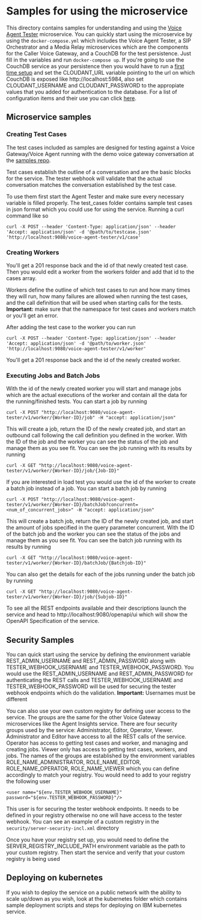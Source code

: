 # Samples for using the microservice

This directory contains samples for understanding and using the [Voice Agent Tester](https://www.ibm.com/support/knowledgecenter/SS4U29/VAtesterMS_overview.html) microservice. You can quickly start using the microservice by using the `docker-compose.yml` which includes the Voice Agent Tester, a SIP Orchestrator and a Media Relay microservices which are the components for the Caller Voice Gateway, and a CouchDB for the test persistence. Just fill in the variables and run `docker-compose up`. If you're going to use the CouchDB service as your persistence then you would have to run a [first time setup](https://docs.couchdb.org/en/master/setup/index.html#setup) and set the CLOUDANT_URL variable pointing to the url on which CouchDB is exposed like http://localhost:5984, also set CLOUDANT_USERNAME and CLOUDANT_PASSWORD to the appropiate values that you added for authentication to the database. For a list of configuration items and their use you can click [here](https://www.ibm.com/support/knowledgecenter/SS4U29/VAtesterMS_environment_var.html).

## Microservice samples

### Creating Test Cases

The test cases included as samples are designed for testing against a Voice Gateway/Voice Agent running with the demo voice gateway conversation at the [samples repo](https://github.com/WASdev/sample.voice.gateway/blob/master/conversation/sample-conversation-en.json).

Test cases establish the outline of a conversation and are the basic blocks for the service. The tester webhook will validate that the actual conversation matches the conversation established by the test case.

To use them first start the Agent Tester and make sure every necessary variable is filled properly. The test_cases folder contains sample test cases in json format which you could use for using the service. Running a curl command like so

```
curl -X POST --header 'Content-Type: application/json' --header 'Accept: application/json' -d '@path/to/testcase.json' 'http://localhost:9080/voice-agent-tester/v1/case'
```

### Creating Workers

You'll get a 201 response back and the id of that newly created test case. Then you would edit a worker from the workers folder and add that id to the cases array.

Workers define the outline of which test cases to run and how many times they will run, how many failures are allowed when running the test cases, and the call definition that will be used when starting calls for the tests. **Important:** make sure that the namespace for test cases and workers match or you'll get an error.

After adding the test case to the worker you can run

```
curl -X POST --header 'Content-Type: application/json' --header 'Accept: application/json' -d '@path/to/worker.json' 'http://localhost:9080/voice-agent-tester/v1/worker'
```

You'll get a 201 response back and the id of the newly created worker.

### Executing Jobs and Batch Jobs

With the id of the newly created worker you will start and manage jobs which are the actual executions of the worker and contain all the data for the running/finished tests. You can start a job by running

```
curl -X POST "http://localhost:9080/voice-agent-tester/v1/worker/{Worker-ID}/job" -H "accept: application/json"
```

This will create a job, return the ID of the newly created job, and start an outbound call following the call definition you defined in the worker. With the ID of the job and the worker you can see the status of the job and manage them as you see fit. You can see the job running with its results by running

```
curl -X GET "http://localhost:9080/voice-agent-tester/v1/worker/{Worker-ID}/job/{Job-ID}"
```

If you are interested in load test you would use the id of the worker to create a batch job instead of a job. You can start a batch job by running

```
curl -X POST "http://localhost:9080/voice-agent-tester/v1/worker/{Worker-ID}/batchJob?concurrent=<num_of_concurrent_jobs>" -H "accept: application/json"
```

This will create a batch job, return the ID of the newly created job, and start the amount of jobs specified in the query parameter concurrent. With the ID of the batch job and the worker you can see the status of the jobs and manage them as you see fit. You can see the batch job running with its results by running

```
curl -X GET "http://localhost:9080/voice-agent-tester/v1/worker/{Worker-ID}/batchJob/{Batchjob-ID}"
```

You can also get the details for each of the jobs running under the batch job by running

```
curl -X GET "http://localhost:9080/voice-agent-tester/v1/worker/{Worker-ID}/job/{Subjob-ID}"
```

To see all the REST endpoints available and their descriptions launch the service and head to http://localhost:9080/openapi/ui which will show the OpenAPI Specification of the service.

## Security Samples

You can quick start using the service by defining the environment variable REST_ADMIN_USERNAME and REST_ADMIN_PASSWORD along with TESTER_WEBHOOK_USERNAME and TESTER_WEBHOOK_PASSWORD. You would use the REST_ADMIN_USERNAME and REST_ADMIN_PASSWORD for authenticating the REST calls and TESTER_WEBHOOK_USERNAME and TESTER_WEBHOOK_PASSWORD will be used for securing the tester webhook endpoints which do the validation. **Important:** Usernames must be different

You can also use your own custom registry for defining user access to the service. The groups are the same for the other Voice Gateway microservices like the Agent Insights service. There are four security groups used by the service: Administrator, Editor, Operator, Viewer. Administrator and Editor have access to all the REST calls of the service. Operator has access to getting test cases and worker, and managing and creating jobs. Viewer only has access to getting test cases, workers, and jobs. The names of the groups are established by the environment variables ROLE_NAME_ADMINISTRATOR, ROLE_NAME_EDITOR, ROLE_NAME_OPERATOR, ROLE_NAME_VIEWER which you can define accordingly to match your registry. You would need to add to your registry the following user

```
<user name="${env.TESTER_WEBHOOK_USERNAME}" password="${env.TESTER_WEBHOOK_PASSWORD}"/>
```

This user is for securing the tester webhook endpoints. It needs to be defined in your registry otherwise no one will have access to the tester webhook. You can see an example of a custom registry in the `security/server-security-incl.xml` directory

Once you have your registry set up, you would need to define the SERVER_REGISTRY_INCLUDE_PATH environment variable as the path to your custom registry. Then start the service and verify that your custom registry is being used

## Deploying on kubernetes

If you wish to deploy the service on a public network with the ability to scale up/down as you wish, look at the kubernetes folder which contains sample deployment scripts and steps for deploying on IBM kubernetes service.
